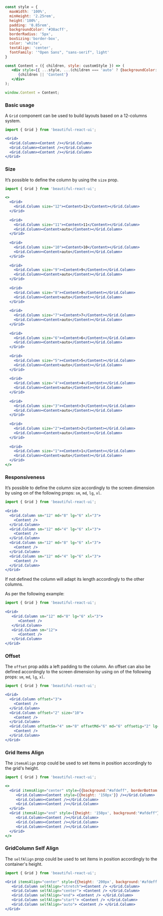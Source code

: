 ```jsx noeditor 
const style = {
  maxWidth: '100%', 
  minHeight: '2.25rem', 
  height:'100%', 
  padding: '0.85rem', 
  backgroundColor: '#38acff', 
  borderRadius: '5px', 
  boxSizing:'border-box',
  color: 'white',
  textAlign: 'center',
  fontFamily: '"Open Sans", "sans-serif", light'
}

const Content = ({ children, style: customStyle }) => (
   <div style={{ ...style, ...(children === 'auto' ? {backgroundColor: '#A4D9FF'} : null), ...customStyle }}>
      {children || 'Content'}
   </div>
);

window.Content = Content;
```

### Basic usage

A `Grid` component can be used to build layouts based on a 12-columns system.

```jsx
import { Grid } from 'beautiful-react-ui';

<Grid>
  <Grid.Column><Content /></Grid.Column>
  <Grid.Column><Content /></Grid.Column>
  <Grid.Column><Content /></Grid.Column>
</Grid>
```

### Size

It’s possible to define the column by using the `size` prop.

```jsx
import { Grid } from 'beautiful-react-ui';

<>
  <Grid>
    <Grid.Column size="12"><Content>12</Content></Grid.Column>
  </Grid>
  
  <Grid>
    <Grid.Column size="11"><Content>11</Content></Grid.Column>
    <Grid.Column><Content>auto</Content></Grid.Column>
  </Grid>
  
  <Grid>
    <Grid.Column size="10"><Content>10</Content></Grid.Column>
    <Grid.Column><Content>auto</Content></Grid.Column>
  </Grid>
  
  <Grid>
    <Grid.Column size="9"><Content>9</Content></Grid.Column>
    <Grid.Column><Content>auto</Content></Grid.Column>
  </Grid>
  
  <Grid>
    <Grid.Column size="8"><Content>8</Content></Grid.Column>
    <Grid.Column><Content>auto</Content></Grid.Column>
  </Grid>
  
  <Grid>
    <Grid.Column size="7"><Content>7</Content></Grid.Column>
    <Grid.Column><Content>auto</Content></Grid.Column>
  </Grid>
  
  <Grid>
    <Grid.Column size="6"><Content>6</Content></Grid.Column>
    <Grid.Column><Content>auto</Content></Grid.Column>
  </Grid>
  
  <Grid>
    <Grid.Column size="5"><Content>5</Content></Grid.Column>
    <Grid.Column><Content>auto</Content></Grid.Column>
  </Grid>
  
  <Grid>
    <Grid.Column size="4"><Content>4</Content></Grid.Column>
    <Grid.Column><Content>auto</Content></Grid.Column>
  </Grid>
  
  <Grid>
    <Grid.Column size="3"><Content>3</Content></Grid.Column>
    <Grid.Column><Content>auto</Content></Grid.Column>
  </Grid>
  
  <Grid>
    <Grid.Column size="2"><Content>2</Content></Grid.Column>
    <Grid.Column><Content>auto</Content></Grid.Column>
  </Grid>
  
  <Grid>
    <Grid.Column size="1"><Content>1</Content></Grid.Column>
    <Grid.Column><Content>auto</Content></Grid.Column>
  </Grid>
</>
```

### Responsiveness

It’s possible to define the column size accordingly to the screen dimension by using on of the following props: 
`sm`, `md`, `lg`, `xl`.


```jsx
import { Grid } from 'beautiful-react-ui';
 
<Grid>
  <Grid.Column sm="12" md="8" lg="6" xl="3">
    <Content />
  </Grid.Column>
  <Grid.Column sm="12" md="4" lg="6" xl="3">
    <Content />
  </Grid.Column>
  <Grid.Column sm="12" md="8" lg="6" xl="3">
    <Content />
  </Grid.Column>
  <Grid.Column sm="12" md="4" lg="6" xl="3">
    <Content />
  </Grid.Column>
</Grid>
```

If not defined the column will adapt its length accordingly to the other columns. 

As per the following example:

```jsx
import { Grid } from 'beautiful-react-ui';
 
<Grid>
   <Grid.Column sm="12" md="8" lg="6" xl="3">
      <Content />
   </Grid.Column>
   <Grid.Column sm="12">
      <Content />
   </Grid.Column>
</Grid>
```

### Offset

The `offset` prop adds a left padding to the column.
An offset can also be defined accordingly to the screen dimension by using on of the following props: 
`sm`, `md`, `lg`, `xl`.

```jsx 
import { Grid } from 'beautiful-react-ui';

<Grid>
  <Grid.Column offset="3">
    <Content />
  </Grid.Column>
  <Grid.Column offset="2" size="10">
    <Content />
  </Grid.Column>
  <Grid.Column offsetSm="4" sm="8" offsetMd="6" md="6" offsetLg="2" lg="10" offset="1" size="11">
    <Content />
  </Grid.Column>
</Grid>
```

### Grid Items Align

The `itemsAlign` prop could be used to set items in position accordingly to the grid's height.

```jsx 
import { Grid } from 'beautiful-react-ui';

<>
  <Grid itemsAlign="center" style={{background:"#afdeff", borderBottom:"solid white"}}>
     <Grid.Column><Content style={{height: '150px'}} /></Grid.Column>
     <Grid.Column><Content /></Grid.Column>
     <Grid.Column><Content /></Grid.Column>
  </Grid>
  <Grid itemsAlign="end" style={{height: '150px', background:"#afdeff"}}>
     <Grid.Column><Content /></Grid.Column>
     <Grid.Column><Content /></Grid.Column>
     <Grid.Column><Content /></Grid.Column>
  </Grid>
</>
```

### GridColumn Self Align

The `selfAlign` prop could be used to set items in position accordingly to the container's height.


```jsx 
import { Grid } from 'beautiful-react-ui';

<Grid itemsAlign="center" style={{height: '200px', background:'#afdeff', borderBottom:'solid white'}}>
   <Grid.Column selfAlign="stretch"><Content /> </Grid.Column>
   <Grid.Column selfAlign="center"> <Content /> </Grid.Column>
   <Grid.Column selfAlign="end"> <Content /> </Grid.Column>
   <Grid.Column selfAlign="start"> <Content /> </Grid.Column>
   <Grid.Column selfAlign="auto"> <Content /> </Grid.Column>
</Grid>
```
